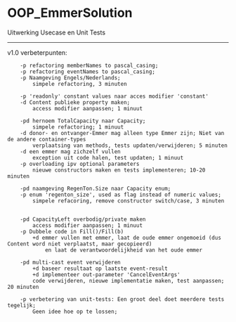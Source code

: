 # OOP_EmmerSolution
Uitwerking Usecase en Unit Tests

----

v1.0
verbeterpunten:

		-p refactoring memberNames to pascal_casing;
		-p refactoring eventNames to pascal_casing;
		-p Naamgeving Engels/Nederlands;
			simpele refactoring, 3 minuten

		-p 'readonly' constant values naar acces modifier 'constant'
		-d Content publieke property maken;
			access modifier aanpassen; 1 minuut

		-pd hernoem TotalCapacity naar Capacity;
			simpele refactoring; 1 minuut
		-d donor- en ontvanger-Emmer mag alleen type Emmer zijn; Niet van de andere container-types
			verplaatsing van methods, tests updaten/verwijderen; 5 minuten
		-d een emmer mag zichzelf vullen
			exception uit code halen, test updaten; 1 minuut
		-p overloading ipv optional parameters
			nieuwe constructors maken en tests implementeren; 10-20 minuten

		-pd naamgeving RegenTon.Size naar Capacity enum;
		-p enum 'regenton_size', used as flag instead of numeric values;
			simpele refacoring, remove constructor switch/case, 3 minuten

		
		-pd CapacityLeft overbodig/private maken
			access modifier aanpassen; 1 minuut
		-p Dubbele code in Fill()/Fill(b)
			+d emmer vullen met emmer, laat de oude emmer ongemoeid (dus Content word niet verplaatst, maar gecopieerd)
				en laat de verantwoordelijkheid van het oude emmer 

		-pd multi-cast event verwijderen
			+d baseer resultaat op laatste event-result
			+d implementeer out-parameter 'CancelEventArgs'
			code verwijderen, nieuwe implementatie maken, test aanpassen; 20 minuten
		
		-p verbetering van unit-tests: Een groot deel doet meerdere tests tegelijk;
			Geen idee hoe op te lossen;
